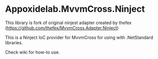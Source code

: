 # Appoxidelab.MvvmCross.Ninject
This library is fork of original ninjest adapter created by thefex (https://github.com/thefex/MvvmCross.Adapter.Ninject)

This is a Ninject IoC provider for MvvmCross for using with .NetStandard libraries. 

Check wiki for how-to use.
